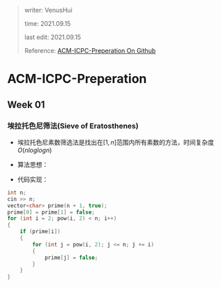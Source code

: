 > writer: VenusHui
> 
> time: 2021.09.15
>
> last edit: 2021.09.15
> 
> Reference: [ACM-ICPC-Preperation On Github](https://github.com/BedirT/ACM-ICPC-Preparation)

# ACM-ICPC-Preperation

## Week 01

### 埃拉托色尼筛法(Sieve of Eratosthenes)
- 埃拉托色尼素数筛选法是找出在$[1, n]$范围内所有素数的方法，时间复杂度$O(nloglogn)$

- 算法思想：

- 代码实现：

```cpp
int n;
cin >> n;
vector<char> prime(n + 1, true);
prime[0] = prime[1] = false;
for (int i = 2; pow(i, 2) < n; i++)
{
    if (prime[i])
    {
        for (int j = pow(i, 2); j <= n; j += i)
        {
            prime[j] = false;
        }
    }
}
```
